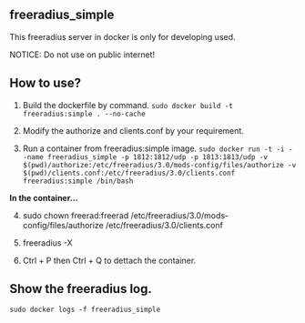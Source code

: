 freeradius_simple
----

This freeradius server in docker is only for developing used.

NOTICE: Do not use on public internet!

How to use?
-----

1. Build the dockerfile by command.
`sudo docker build -t freeradius:simple . --no-cache`

2. Modify the authorize and clients.conf by your requirement.

3. Run a container from freeradius:simple image.
`sudo docker run -t -i --name freeradius_simple -p 1812:1812/udp -p 1813:1813/udp -v $(pwd)/authorize:/etc/freeradius/3.0/mods-config/files/authorize -v $(pwd)/clients.conf:/etc/freeradius/3.0/clients.conf freeradius:simple /bin/bash`

**In the container...**   

4. sudo chown freerad:freerad /etc/freeradius/3.0/mods-config/files/authorize /etc/freeradius/3.0/clients.conf

5. freeradius -X

6. Ctrl + P then Ctrl + Q to dettach the container.

Show the freeradius log.
-----
`sudo docker logs -f freeradius_simple`